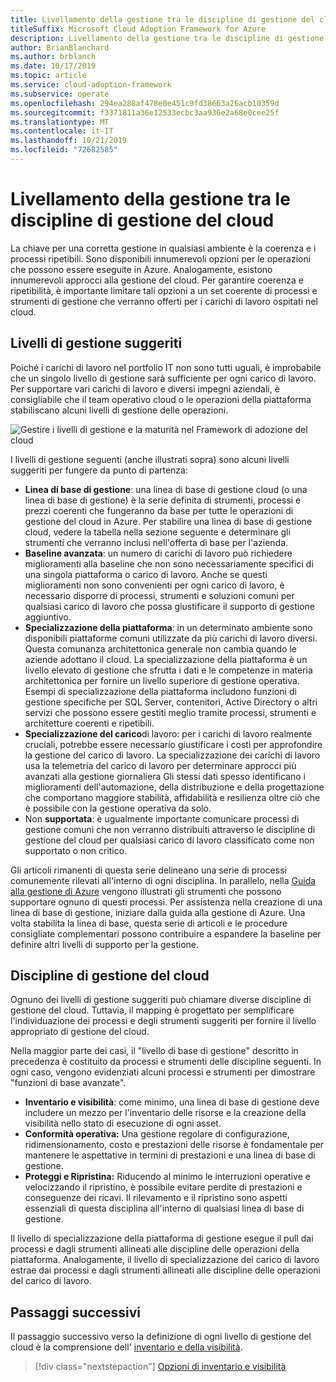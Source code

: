 ```yaml
---
title: Livellamento della gestione tra le discipline di gestione del cloud
titleSuffix: Microsoft Cloud Adoption Framework for Azure
description: Livellamento della gestione tra le discipline di gestione del cloud
author: BrianBlanchard
ms.author: brblanch
ms.date: 10/17/2019
ms.topic: article
ms.service: cloud-adoption-framework
ms.subservice: operate
ms.openlocfilehash: 294ea288af478e0e451c9fd38663a26acb10359d
ms.sourcegitcommit: f3371811a36e12533ecbc3aa936e2a68e0cee25f
ms.translationtype: MT
ms.contentlocale: it-IT
ms.lasthandoff: 10/21/2019
ms.locfileid: "72682585"
---
```

# <a name="management-leveling-across-cloud-management-disciplines"></a>Livellamento della gestione tra le discipline di gestione del cloud

La chiave per una corretta gestione in qualsiasi ambiente è la coerenza e i processi ripetibili. Sono disponibili innumerevoli opzioni per le operazioni che possono essere eseguite in Azure. Analogamente, esistono innumerevoli approcci alla gestione del cloud. Per garantire coerenza e ripetibilità, è importante limitare tali opzioni a un set coerente di processi e strumenti di gestione che verranno offerti per i carichi di lavoro ospitati nel cloud.

## <a name="suggested-management-levels"></a>Livelli di gestione suggeriti

Poiché i carichi di lavoro nel portfolio IT non sono tutti uguali, è improbabile che un singolo livello di gestione sarà sufficiente per ogni carico di lavoro. Per supportare vari carichi di lavoro e diversi impegni aziendali, è consigliabile che il team operativo cloud o le operazioni della piattaforma stabiliscano alcuni livelli di gestione delle operazioni.

![Gestire i livelli di gestione e la maturità nel Framework di adozione del cloud](../../_images/manage/cloud-management-maturity.png)

I livelli di gestione seguenti (anche illustrati sopra) sono alcuni livelli suggeriti per fungere da punto di partenza:

- **Linea di base di gestione**: una linea di base di gestione cloud (o una linea di base di gestione) è la serie definita di strumenti, processi e prezzi coerenti che fungeranno da base per tutte le operazioni di gestione del cloud in Azure. Per stabilire una linea di base di gestione cloud, vedere la tabella nella sezione seguente e determinare gli strumenti che verranno inclusi nell'offerta di base per l'azienda.
- **Baseline avanzata**: un numero di carichi di lavoro può richiedere miglioramenti alla baseline che non sono necessariamente specifici di una singola piattaforma o carico di lavoro. Anche se questi miglioramenti non sono convenienti per ogni carico di lavoro, è necessario disporre di processi, strumenti e soluzioni comuni per qualsiasi carico di lavoro che possa giustificare il supporto di gestione aggiuntivo.
- **Specializzazione della piattaforma**: in un determinato ambiente sono disponibili piattaforme comuni utilizzate da più carichi di lavoro diversi. Questa comunanza architettonica generale non cambia quando le aziende adottano il cloud. La specializzazione della piattaforma è un livello elevato di gestione che sfrutta i dati e le competenze in materia architettonica per fornire un livello superiore di gestione operativa. Esempi di specializzazione della piattaforma includono funzioni di gestione specifiche per SQL Server, contenitori, Active Directory o altri servizi che possono essere gestiti meglio tramite processi, strumenti e architetture coerenti e ripetibili.
- **Specializzazione del carico**di lavoro: per i carichi di lavoro realmente cruciali, potrebbe essere necessario giustificare i costi per approfondire la gestione del carico di lavoro. La specializzazione dei carichi di lavoro usa la telemetria del carico di lavoro per determinare approcci più avanzati alla gestione giornaliera Gli stessi dati spesso identificano i miglioramenti dell'automazione, della distribuzione e della progettazione che comportano maggiore stabilità, affidabilità e resilienza oltre ciò che è possibile con la gestione operativa da solo.
- Non **supportata**: è ugualmente importante comunicare processi di gestione comuni che non verranno distribuiti attraverso le discipline di gestione del cloud per qualsiasi carico di lavoro classificato come non supportato o non critico.

Gli articoli rimanenti di questa serie delineano una serie di processi comunemente rilevati all'interno di ogni disciplina.
In parallelo, nella [Guida alla gestione di Azure](../azure-management-guide/index.md) vengono illustrati gli strumenti che possono supportare ognuno di questi processi. Per assistenza nella creazione di una linea di base di gestione, iniziare dalla guida alla gestione di Azure. Una volta stabilita la linea di base, questa serie di articoli e le procedure consigliate complementari possono contribuire a espandere la baseline per definire altri livelli di supporto per la gestione.

## <a name="cloud-management-disciplines"></a>Discipline di gestione del cloud

Ognuno dei livelli di gestione suggeriti può chiamare diverse discipline di gestione del cloud. Tuttavia, il mapping è progettato per semplificare l'individuazione dei processi e degli strumenti suggeriti per fornire il livello appropriato di gestione del cloud.

Nella maggior parte dei casi, il "livello di base di gestione" descritto in precedenza è costituito da processi e strumenti delle discipline seguenti. In ogni caso, vengono evidenziati alcuni processi e strumenti per dimostrare "funzioni di base avanzate".

- **Inventario e visibilità**: come minimo, una linea di base di gestione deve includere un mezzo per l'inventario delle risorse e la creazione della visibilità nello stato di esecuzione di ogni asset.
- **Conformità operativa:** Una gestione regolare di configurazione, ridimensionamento, costo e prestazioni delle risorse è fondamentale per mantenere le aspettative in termini di prestazioni e una linea di base di gestione.
- **Proteggi e Ripristina:** Riducendo al minimo le interruzioni operative e velocizzando il ripristino, è possibile evitare perdite di prestazioni e conseguenze dei ricavi. Il rilevamento e il ripristino sono aspetti essenziali di questa disciplina all'interno di qualsiasi linea di base di gestione.

Il livello di specializzazione della piattaforma di gestione esegue il pull dai processi e dagli strumenti allineati alle discipline delle operazioni della piattaforma.
Analogamente, il livello di specializzazione del carico di lavoro estrae dai processi e dagli strumenti allineati alle discipline delle operazioni del carico di lavoro.
  
## <a name="next-steps"></a>Passaggi successivi

Il passaggio successivo verso la definizione di ogni livello di gestione del cloud è la comprensione dell' [inventario e della visibilità](./inventory.md).

> [!div class="nextstepaction"]
> [Opzioni di inventario e visibilità](./inventory.md)
